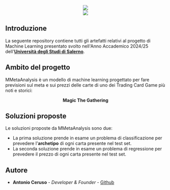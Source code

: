 <p align="center">
    <img src="https://github.com/user-attachments/assets/293dd483-0ddf-4c75-9b4e-0071e36ed93c">
  <br>
  <img src="https://img.shields.io/badge/Python-3776AB?style=for-the-badge&logo=python&logoColor=white">
</p>

## Introduzione
La seguente repository contiene tutti gli artefatti relativi al progetto di Machine Learning presentato svolto nell'Anno Accademico 2024/25 
dell'<a href="https://www.unisa.it">**Università degli Studi di Salerno**</a>.

## Ambito del progetto 
MMetaAnalysis è un modello di machine learning progettato per fare previsioni sul meta e sui prezzi delle carte di uno dei Trading Card Game più noti e storici: 
<p align="center">
  <b> Magic The Gathering</b>
</p>

## Soluzioni proposte
Le soluzioni proposte da MMetaAnalysis sono due:
- La prima soluzione prende in esame un problema di classificazione per prevedere l'<b>archetipo</b> di ogni carta presente nel test set.
- La seconda soluzione prende in esame un problema di regressione per prevedere il prezzo di ogni carta presente nel test set.

## Autore
- **Antonio Ceruso**        - *Developer & Founder*   - [Github](https://github.com/AntonioCherry)
